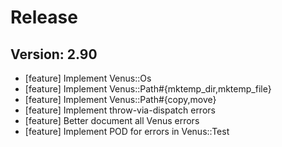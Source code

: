# Release

## Version: 2.90

- [feature] Implement Venus::Os
- [feature] Implement Venus::Path#{mktemp_dir,mktemp_file}
- [feature] Implement Venus::Path#{copy,move}
- [feature] Implement throw-via-dispatch errors
- [feature] Better document all Venus errors
- [feature] Implement POD for errors in Venus::Test


